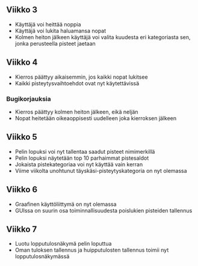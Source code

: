 ## Viikko 3

- Käyttäjä voi heittää noppia
- Käyttäjä voi lukita haluamansa nopat
- Kolmen heiton jälkeen käyttäjä voi valita kuudesta eri kategoriasta sen, jonka perusteella pisteet jaetaan

## Viikko 4

- Kierros päättyy aikaisemmin, jos kaikki nopat lukitsee
- Kaikki pisteytysvaihtoehdot ovat nyt käytettävissä
  
### Bugikorjauksia

- Kierros päättyy kolmen heiton jälkeen, eikä neljän
- Nopat heitetään oikeaoppisesti uudelleen joka kierroksen jälkeen

## Viikko 5

- Pelin lopuksi voi nyt tallentaa saadut pisteet nimimerkillä
- Pelin lopuksi näytetään top 10 parhaimmat pistesaldot
- Jokaista pistekategoriaa voi nyt käyttää vain kerran
- Viime viikolta unohtunut täyskäsi-pisteytyskategoria on nyt olemassa

## Viikko 6

- Graafinen käyttöliittymä on nyt olemassa
- GUIssa on suurin osa toiminnallisuudesta poislukien pisteiden tallennus

## Viikko 7

- Luotu lopputulosnäkymä pelin loputtua
- Oman tuloksen tallennus ja huipputulosten tallennus toimii nyt lopputulosnäkymässä